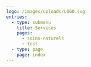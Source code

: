```yaml
---
logo: /images/uploads/LOGO.svg
entries:
  - type: submenu
    title: Services
    pages:
      - soins-naturels
      - test
  - type: page
    page: index
---
```

